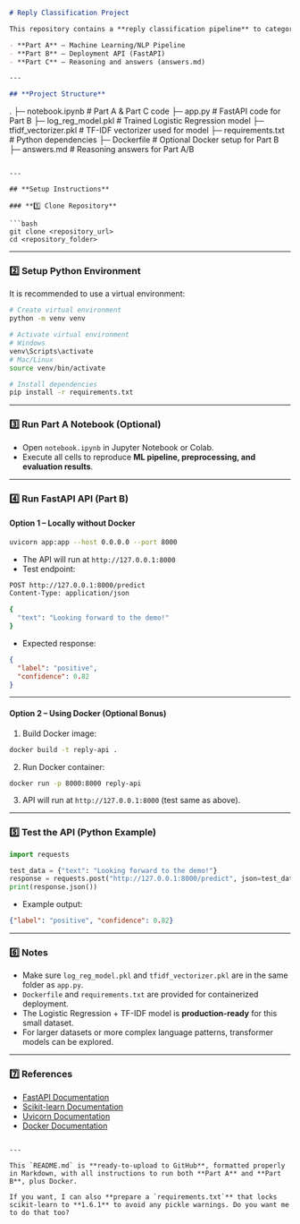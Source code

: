 
```markdown
# Reply Classification Project

This repository contains a **reply classification pipeline** to categorize email replies into `positive`, `negative`, or `neutral`. It includes:

- **Part A** – Machine Learning/NLP Pipeline
- **Part B** – Deployment API (FastAPI)
- **Part C** – Reasoning and answers (answers.md)

---

## **Project Structure**

```

.
├─ notebook.ipynb            # Part A & Part C code
├─ app.py                    # FastAPI code for Part B
├─ log\_reg\_model.pkl          # Trained Logistic Regression model
├─ tfidf\_vectorizer.pkl       # TF-IDF vectorizer used for model
├─ requirements.txt           # Python dependencies
├─ Dockerfile                 # Optional Docker setup for Part B
├─ answers.md                 # Reasoning answers for Part A/B

````

---

## **Setup Instructions**

### **1️⃣ Clone Repository**

```bash
git clone <repository_url>
cd <repository_folder>
````

---

### **2️⃣ Setup Python Environment**

It is recommended to use a virtual environment:

```bash
# Create virtual environment
python -m venv venv

# Activate virtual environment
# Windows
venv\Scripts\activate
# Mac/Linux
source venv/bin/activate

# Install dependencies
pip install -r requirements.txt
```

---

### **3️⃣ Run Part A Notebook (Optional)**

* Open `notebook.ipynb` in Jupyter Notebook or Colab.
* Execute all cells to reproduce **ML pipeline, preprocessing, and evaluation results**.

---

### **4️⃣ Run FastAPI API (Part B)**

#### **Option 1 – Locally without Docker**

```bash
uvicorn app:app --host 0.0.0.0 --port 8000
```

* The API will run at `http://127.0.0.1:8000`
* Test endpoint:

```bash
POST http://127.0.0.1:8000/predict
Content-Type: application/json

{
  "text": "Looking forward to the demo!"
}
```

* Expected response:

```json
{
  "label": "positive",
  "confidence": 0.82
}
```

---

#### **Option 2 – Using Docker (Optional Bonus)**

1. Build Docker image:

```bash
docker build -t reply-api .
```

2. Run Docker container:

```bash
docker run -p 8000:8000 reply-api
```

3. API will run at `http://127.0.0.1:8000` (test same as above).

---

### **5️⃣ Test the API (Python Example)**

```python
import requests

test_data = {"text": "Looking forward to the demo!"}
response = requests.post("http://127.0.0.1:8000/predict", json=test_data)
print(response.json())
```

* Example output:

```json
{"label": "positive", "confidence": 0.82}
```

---

### **6️⃣ Notes**

* Make sure `log_reg_model.pkl` and `tfidf_vectorizer.pkl` are in the same folder as `app.py`.
* `Dockerfile` and `requirements.txt` are provided for containerized deployment.
* The Logistic Regression + TF-IDF model is **production-ready** for this small dataset.
* For larger datasets or more complex language patterns, transformer models can be explored.

---

### **7️⃣ References**

* [FastAPI Documentation](https://fastapi.tiangolo.com/)
* [Scikit-learn Documentation](https://scikit-learn.org/stable/)
* [Uvicorn Documentation](https://www.uvicorn.org/)
* [Docker Documentation](https://docs.docker.com/)

```

---

This `README.md` is **ready-to-upload to GitHub**, formatted properly in Markdown, with all instructions to run both **Part A** and **Part B**, plus Docker.  

If you want, I can also **prepare a `requirements.txt`** that locks scikit-learn to **1.6.1** to avoid any pickle warnings. Do you want me to do that too?
```
